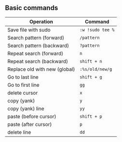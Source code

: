 ## Basic commands

| Operation | Command |
| --------- | ------- |
| Save file with sudo | `:w !sudo tee %` |
| Search pattern (forward) | `/pattern` |
| Search pattern (backward) | `?pattern` |
| Repeat search (forward) | `n` |
| Repeat search (backward) | `shift + n` |
| Replace old with new (global) | `:%s/old/new/g` |
| Go to last line | `shift + g` |
| Go to first line | `gg` |
| delete cursor | `x` |
| copy (yank) | `y` |
| copy (yank) line | `yy` |
| paste (before cursor) | `shift + p` |
| paste (after cursor) | `p` |
| delete line | `dd` |
